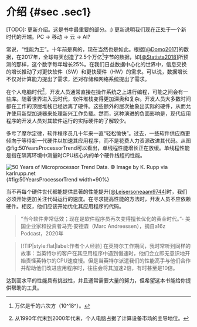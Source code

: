 # 介绍 {#sec .sec1} 

[TODO]: 更新介绍。这是书中最重要的部分。:) 更新说明我们现在正处于一个新时代的开端。PC -> 移动 -> 云 -> AI?

常说，“性能为王”。十年前是真的，现在当然也是如此。根据[[@Domo2017](../References.md#Domo2017)]的数据，在2017年，全球每天创造了2.5个万亿[^1]字节的数据，如[[@Statista2018](../References.md#Statista2018)]所预测的那样，这个数字每年增长25%。在我们日益数据中心化的世界中，信息交换的增长推动了对更快软件（SW）和更快硬件（HW）的需求。可以说，数据增长不仅对计算能力提出了需求，还对存储和网络系统提出了需求。

在个人电脑时代[^2]，开发人员通常直接在操作系统之上进行编程，可能之间会有一些库。随着世界进入云时代，软件堆栈变得更加深奥和复杂。开发人员大多数时间都在工作的顶层堆栈已经远离了硬件。这些额外的层次抽象出实际的硬件，从而允许使用新型加速器来处理新兴工作负载。然而，这种演进的负面影响是，现代应用程序的开发人员对其软件运行的实际硬件的了解较少。

多亏了摩尔定律，软件程序员几十年来一直“轻松愉快”。过去，一些软件供应商更倾向于等待新一代硬件以加速其应用程序，而不是花费人力资源改进其代码。从图@fig:50YearsProcessorTrend可以看出，单线程性能增长正在放缓。单线程性能是指在隔离环境中测量时CPU核心内的单个硬件线程的性能。

![50 Years of Microprocessor Trend Data. *© Image by K. Rupp via karlrupp.net*](https://raw.githubusercontent.com/dendibakh/perf-book/main/img/intro/50-years-processor-trend.png){#fig:50YearsProcessorTrend width=90%}

当不再每个硬件世代都能提供显著的性能提升[[@Leisersoneaam9744](../References.md#Leisersoneaam9744)]时，我们必须开始更加关注代码运行的速度。在寻求提高性能的方法时，开发人员不应依赖硬件。相反，他们应该开始优化其应用程序的代码。

> “当今软件非常低效；现在是软件程序员再次变得擅长优化的黄金时代。”- 美国企业家和投资者马克·安德森（Marc Andreessen），摘自a16z Podcast，2020年

> [!TIP|style:flat|label:作者个人经验]
> 在英特尔工作期间，我时常听到同样的故事：当英特尔的客户在其应用程序中遇到慢速时，他们会立即无意识地开始责怪英特尔的CPU速度慢。但是当英特尔派遣我们的性能高手与他们合作并帮助他们改进应用程序时，往往会将其加速2倍，有时甚至是10倍。

达到高水平的性能具有挑战性，并且通常需要大量的努力，但希望这本书能给你提供帮助的工具。

[^1]: 万亿是千的六次方（10^18^）。

[^2]: 从1990年代末到2000年代末，个人电脑占据了计算设备市场的主导地位。
